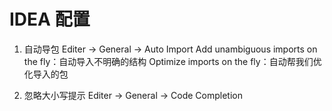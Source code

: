 # IDEA 配置

1. 自动导包
Editer -> General -> Auto Import
    Add unambiguous imports on the fly：自动导入不明确的结构
    Optimize imports on the fly：自动帮我们优化导入的包

2. 忽略大小写提示
Editer -> General -> Code Completion